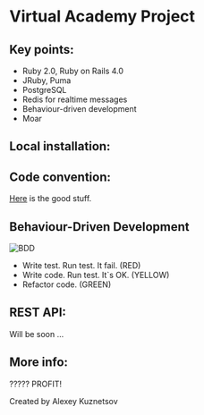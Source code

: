 Virtual Academy Project
======

## Key points:
* Ruby 2.0, Ruby on Rails 4.0
* JRuby, Puma
* PostgreSQL
* Redis for realtime messages
* Behaviour-driven development
* Moar

## Local installation:

## Code convention:
[Here](https://github.com/bbatsov/ruby-style-guide) is the good stuff.

## Behaviour-Driven Development
![BDD](http://www.agilebuddha.com/wp-content/uploads/2013/08/Behavior-Driven-DevelopmentBDD-2.png)  
* Write test. Run test. It fail. (RED)
* Write code. Run test. It`s OK. (YELLOW)
* Refactor code. (GREEN)

## REST API:
Will be soon ...

## More info:
?????
PROFIT!

Created by Alexey Kuznetsov
